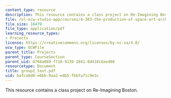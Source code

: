 ```yaml
---
content_type: resource
description: This resource contains a class project on Re-Imagining Boston.
file: /ol-ocw-studio-app/courses/4-303-the-production-of-space-art-architecture-and-urbanism-in-dialogue-fall-2006/bafce8d0e6bb9aa2edb5fbbfa71c9e3c_group2_text.pdf
file_size: 16479
file_type: application/pdf
learning_resource_types:
- Projects
license: https://creativecommons.org/licenses/by-nc-sa/4.0/
ocw_type: OCWFile
parent_title: Projects
parent_type: CourseSection
parent_uid: 6768a0b9-f710-9139-2841-0d418c6aed08
resourcetype: Document
title: group2_text.pdf
uid: bafce8d0-e6bb-9aa2-edb5-fbbfa71c9e3c
---
```

This resource contains a class project on Re-Imagining Boston.